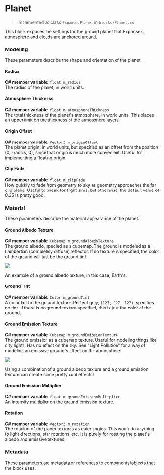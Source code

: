 # Planet

> Implemented as class `Expanse.Planet` in `blocks/Planet.cs`

This block exposes the settings for the ground planet that Expanse's atmosphere and clouds are anchored around.

<!---------------------------------------------------------------------------------------->
<!--------------------------------------- MODELING --------------------------------------->
<!---------------------------------------------------------------------------------------->
### Modeling
These parameters describe the shape and orientation of the planet.

#### Radius
**C# member variable:** `float m_radius` \
The radius of the planet, in world units.

#### Atmosphere Thickness
**C# member variable:** `float m_atmosphereThickness` \
The total thickness of the planet's atmosphere, in world units. This places an upper limit on the thickness of the atmosphere layers.

#### Origin Offset
**C# member variable:** `Vector3 m_originOffset` \
The planet origin, in world units, but specified as an offset from the position (0, -radius, 0), since that origin is much more convenient. Useful for implementing a floating origin.

#### Clip Fade
**C# member variable:** `float m_clipFade` \
How quickly to fade from geometry to sky as geometry approaches the far clip plane. Useful to tweak for flight sims, but otherwise, the default value of 0.35 is pretty good.

<!---------------------------------------------------------------------------------------->
<!--------------------------------------- MATERIAL --------------------------------------->
<!---------------------------------------------------------------------------------------->
### Material
These parameters describe the material appearance of the planet.

#### Ground Albedo Texture
**C# member variable:** `Cubemap m_groundAlbedoTexture` \
The ground albedo, specied as a cubemap. The ground is modeled as a Lambertian (completely diffuse) reflector. If no texture is specified, the color of the ground will just be the ground tint.
<div class="img-block">
    <div class="img-row">
        <div class="img-col"><img src="img/planet/earth_day.jpg"/></div>
    </div>
    <p>An example of a ground albedo texture, in this case, Earth's.</p>
</div>

#### Ground Tint
**C# member variable:** `Color m_groundTint` \
A color tint to the ground texture. Perfect grey, `(127, 127, 127)`, specifies no tint. If there is no ground texture specified, this is just the color of the ground.

#### Ground Emission Texture
**C# member variable:** `Cubemap m_groundEmissionTexture` \
The ground emission as a cubemap texture. Useful for modeling things like city lights. Has no effect on the sky. See \"Light Pollution\" for a way of modeling an emissive ground's effect on the atmosphere.
<div class="img-block">
    <div class="img-row">
        <div class="img-col"><img src="img/planet/earth_night.jpg"/></div>
    </div>
    <p>Using a combination of a ground albedo texture and a ground emission texture can create some pretty cool effects!</p>
</div>

#### Ground Emission Multiplier
**C# member variable:** `float m_groundEmissionMultiplier` \
An intensity multiplier on the ground emission texture.

#### Rotation
**C# member variable:** `Vector3 m_rotation` \
The rotation of the planet textures as euler angles. This won't do anything to light directions, star rotations, etc. It is purely for rotating the planet's albedo and emissive textures.

<!---------------------------------------------------------------------------------------->
<!--------------------------------------- METADATA --------------------------------------->
<!---------------------------------------------------------------------------------------->
### Metadata
These parameters are metadata or references to components/objects that the block uses.
